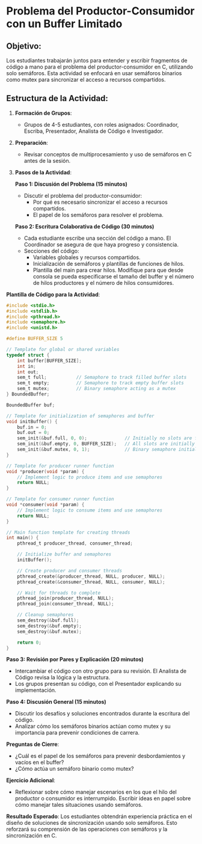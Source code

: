 # Problema del Productor-Consumidor con un Buffer Limitado 

## Objetivo:
Los estudiantes trabajarán juntos para entender y escribir fragmentos de código a mano para el problema del productor-consumidor en C, utilizando solo semáforos. Esta actividad se enfocará en usar semáforos binarios como mutex para sincronizar el acceso a recursos compartidos.

## Estructura de la Actividad:

1. **Formación de Grupos**:
   - Grupos de 4-5 estudiantes, con roles asignados: Coordinador, Escriba, Presentador, Analista de Código e Investigador.

2. **Preparación**:
   - Revisar conceptos de multiprocesamiento y uso de semáforos en C antes de la sesión.

3. **Pasos de la Actividad**:

   **Paso 1: Discusión del Problema (15 minutos)**
   - Discutir el problema del productor-consumidor:
     - Por qué es necesario sincronizar el acceso a recursos compartidos.
     - El papel de los semáforos para resolver el problema.

   **Paso 2: Escritura Colaborativa de Código (30 minutos)**
   - Cada estudiante escribe una sección del código a mano. El Coordinador se asegura de que haya progreso y consistencia.
   - Secciones del código:
     - Variables globales y recursos compartidos.
     - Inicialización de semáforos y plantillas de funciones de hilos.
     - Plantilla del main para crear hilos. Modifique para que desde consola se pueda especificarse el tamaño del buffer y el número de hilos productores y el número de hilos consumidores.

**Plantilla de Código para la Actividad**:

```c
#include <stdio.h>
#include <stdlib.h>
#include <pthread.h>
#include <semaphore.h>
#include <unistd.h>

#define BUFFER_SIZE 5

// Template for global or shared variables
typedef struct {
    int buffer[BUFFER_SIZE];
    int in;
    int out;
    sem_t full;           // Semaphore to track filled buffer slots
    sem_t empty;          // Semaphore to track empty buffer slots
    sem_t mutex;          // Binary semaphore acting as a mutex
} BoundedBuffer;

BoundedBuffer buf;

// Template for initialization of semaphores and buffer
void initBuffer() {
    buf.in = 0;
    buf.out = 0;
    sem_init(&buf.full, 0, 0);              // Initially no slots are filled
    sem_init(&buf.empty, 0, BUFFER_SIZE);   // All slots are initially empty
    sem_init(&buf.mutex, 0, 1);             // Binary semaphore initialized to 1 (acts as mutex)
}

// Template for producer runner function
void *producer(void *param) {
    // Implement logic to produce items and use semaphores
    return NULL;
}

// Template for consumer runner function
void *consumer(void *param) {
    // Implement logic to consume items and use semaphores
    return NULL;
}

// Main function template for creating threads
int main() {
    pthread_t producer_thread, consumer_thread;

    // Initialize buffer and semaphores
    initBuffer();

    // Create producer and consumer threads
    pthread_create(&producer_thread, NULL, producer, NULL);
    pthread_create(&consumer_thread, NULL, consumer, NULL);

    // Wait for threads to complete
    pthread_join(producer_thread, NULL);
    pthread_join(consumer_thread, NULL);

    // Cleanup semaphores
    sem_destroy(&buf.full);
    sem_destroy(&buf.empty);
    sem_destroy(&buf.mutex);

    return 0;
}
```

**Paso 3: Revisión por Pares y Explicación (20 minutos)**
- Intercambiar el código con otro grupo para su revisión. El Analista de Código revisa la lógica y la estructura.
- Los grupos presentan su código, con el Presentador explicando su implementación.

**Paso 4: Discusión General (15 minutos)**
- Discutir los desafíos y soluciones encontrados durante la escritura del código.
- Analizar cómo los semáforos binarios actúan como mutex y su importancia para prevenir condiciones de carrera.

**Preguntas de Cierre**:
- ¿Cuál es el papel de los semáforos para prevenir desbordamientos y vacíos en el buffer?
- ¿Cómo actúa un semáforo binario como mutex?

**Ejercicio Adicional**:
- Reflexionar sobre cómo manejar escenarios en los que el hilo del productor o consumidor es interrumpido. Escribir ideas en papel sobre cómo manejar tales situaciones usando semáforos.

**Resultado Esperado**:
Los estudiantes obtendrán experiencia práctica en el diseño de soluciones de sincronización usando solo semáforos. Esto reforzará su comprensión de las operaciones con semáforos y la sincronización en C.

